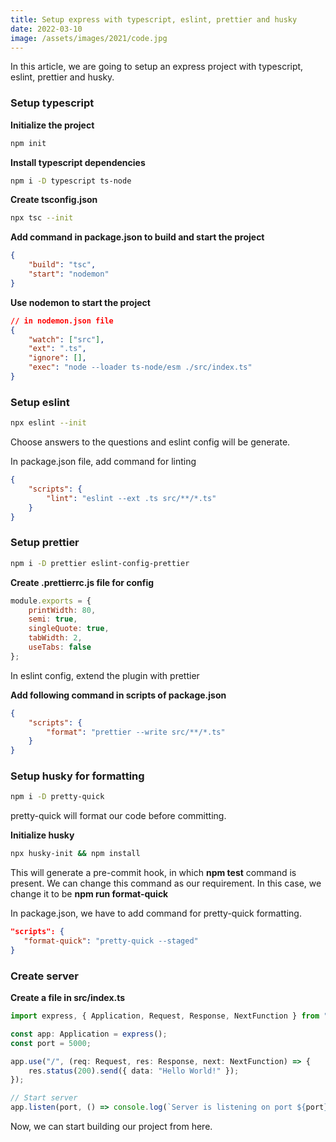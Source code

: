 ```yaml
---
title: Setup express with typescript, eslint, prettier and husky
date: 2022-03-10
image: /assets/images/2021/code.jpg
---
```


In this article, we are going to setup an express project with typescript, eslint, prettier and husky.

### Setup typescript

**Initialize the project**

```sh
npm init
```

**Install typescript dependencies**

```sh
npm i -D typescript ts-node
```

**Create tsconfig.json**

```sh
npx tsc --init
```

**Add command in package.json to build and start the project**

```json
{
    "build": "tsc",
    "start": "nodemon"
}
```

**Use nodemon to start the project**

```json
// in nodemon.json file
{
    "watch": ["src"],
    "ext": ".ts",
    "ignore": [],
    "exec": "node --loader ts-node/esm ./src/index.ts"
}
```

### Setup eslint

```sh
npx eslint --init
```

Choose answers to the questions and eslint config will be generate.

In package.json file, add command for linting

```json
{
    "scripts": {
        "lint": "eslint --ext .ts src/**/*.ts"
    }
}
```

### Setup prettier

```sh
npm i -D prettier eslint-config-prettier
```

**Create .prettierrc.js file for config**

```js
module.exports = {
    printWidth: 80,
    semi: true,
    singleQuote: true,
    tabWidth: 2,
    useTabs: false
};
```

In eslint config, extend the plugin with prettier

**Add following command in scripts of package.json**

```json
{
    "scripts": {
        "format": "prettier --write src/**/*.ts"
    }
}
```

### Setup husky for formatting

```sh
npm i -D pretty-quick
```

pretty-quick will format our code before committing.

**Initialize husky**

```sh
npx husky-init && npm install
```

This will generate a pre-commit hook, in which **npm test** command is present. We can change this command as our requirement. In this case, we change it to be **npm run format-quick**

In package.json, we have to add command for pretty-quick formatting.

```json
"scripts": {
   "format-quick": "pretty-quick --staged"
}
```

### Create server

**Create a file in src/index.ts**

```ts
import express, { Application, Request, Response, NextFunction } from "express";

const app: Application = express();
const port = 5000;

app.use("/", (req: Request, res: Response, next: NextFunction) => {
    res.status(200).send({ data: "Hello World!" });
});

// Start server
app.listen(port, () => console.log(`Server is listening on port ${port}!`));
```

Now, we can start building our project from here.
